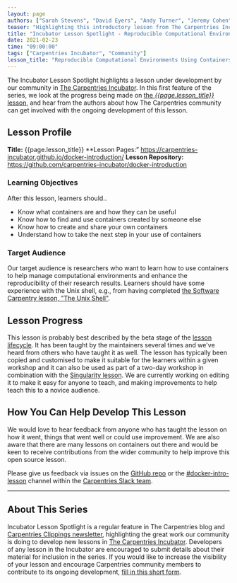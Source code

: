```yaml
---
layout: page
authors: ["Sarah Stevens", "David Eyers", "Andy Turner", "Jeremy Cohen", "Christina Koch"]
teaser: "Highlighting this introductory lesson from The Carpentries Incubator, on containerised computing with Docker."
title: "Incubator Lesson Spotlight - Reproducible Computational Environments Using Containers: Introduction to Docker"
date: 2021-02-23
time: "09:00:00"
tags: ["Carpentries Incubator", "Community"]
lesson_title: "Reproducible Computational Environments Using Containers: Introduction to Docker"
---
```


The Incubator Lesson Spotlight highlights a lesson under development by our community in [The Carpentries Incubator][incubator]. In this first feature of the series, we look at the progress being made on [the _{{page.lesson_title}}_ lesson][lesson-pages], and hear from the authors about how The Carpentries community can get involved with the ongoing development of this lesson.

## Lesson Profile

**Title:** {{page.lesson_title}}
**Lesson Pages:” https://carpentries-incubator.github.io/docker-introduction/
**Lesson Repository:** https://github.com/carpentries-incubator/docker-introduction

### Learning Objectives

After this lesson, learners should..

- Know what containers are and how they can be useful
- Know how to find and use containers created by someone else
- Know how to create and share your own containers
- Understand how to take the next step in your use of containers

### Target Audience

Our target audience is researchers who want to learn how to use containers to help manage computational environments and enhance the reproducibility of their research results. Learners should have some experience with the Unix shell, e.g., from having completed [the Software Carpentry lesson, "The Unix Shell"](https://swcarpentry.github.io/shell-novice/).

## Lesson Progress

This lesson is probably best described by the beta stage of the [lesson lifecycle](https://cdh.carpentries.org/the-lesson-life-cycle.html). It has been taught by the maintainers several times and we've heard from others who have taught it as well. The lesson has typically been copied and customised to make it suitable for the learners within a given workshop and it can also be used as part of a two-day workshop in combination with the [Singularity lesson](https://carpentries-incubator.github.io/singularity-introduction/index.html). We are currently working on editing it to make it easy for anyone to teach, and making improvements to help teach this to a novice audience.

## How You Can Help Develop This Lesson

We would love to hear feedback from anyone who has taught the lesson on how it went, things that went well or could use improvement. We are also aware that there are many lessons on containers out there and would be keen to receive contributions from the wider community to help improve this open source lesson.

Please give us feedback via issues on the [GitHub repo](https://github.com/carpentries-incubator/docker-introduction) or the [#docker-intro-lesson](https://swcarpentry.slack.com/archives/C017U0XAB7F) channel within the [Carpentries Slack team](swcarpentry.slack.com).

------

## About This Series

Incubator Lesson Spotlight is a regular feature in The Carpentries blog and [Carpentries Clippings newsletter][newsletter], highlighting the great work our community is doing to develop new lessons in [The Carpentries Incubator][incubator]. Developers of any lesson in the Incubator are encouraged to submit details about their material for inclusion in the series. If you would like to increase the visibility of your lesson and encourage Carpentries community members to contribute to its ongoing development, [fill in this short form][ils-form].

<!-- link references -->
[ils-form]: https://forms.gle/cCuLATAEomfdFejs9
[incubator]: https://github.com/carpentries-incubator/
[lesson-pages]: https://carpentries-incubator.github.io/docker-introduction/
[newsletter]: https://carpentries.org/newsletter/
